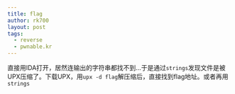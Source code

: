 ```yaml
---
title: flag
author: rk700
layout: post
tags:
  - reverse
  - pwnable.kr
---
```


直接用IDA打开，居然连输出的字符串都找不到…于是通过`strings`发现文件是被UPX压缩了。下载UPX，用`upx -d flag`解压缩后，直接找到flag地址。或者再用`strings`
